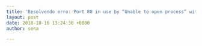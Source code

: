 ```yaml
---
title: 'Resolvendo erro: Port 80 in use by “Unable to open process” with PID 4!'
layout: post
date: 2018-10-16 13:24:30 +0000
author: sena

---
```

